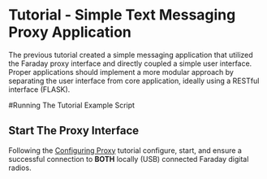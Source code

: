 
# Tutorial - Simple Text Messaging Proxy Application 

The previous tutorial created a simple messaging application that utilized the Faraday  proxy interface and directly coupled a simple user interface. Proper applications should implement a more modular approach by separating the user interface from core application, ideally using a RESTful interface (FLASK).




#Running The Tutorial Example Script

## Start The Proxy Interface

Following the [Configuring Proxy](../../0-Welcome_To_Faraday/Configuring_Proxy/) tutorial configure, start, and ensure a successful connection to **BOTH** locally (USB) connected Faraday digital radios.




